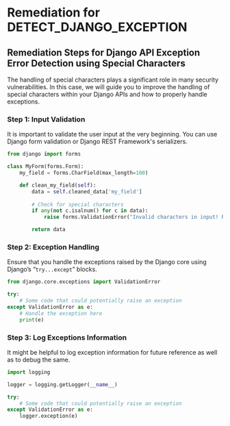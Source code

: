 # Remediation for DETECT_DJANGO_EXCEPTION

## Remediation Steps for Django API Exception Error Detection using Special Characters

The handling of special characters plays a significant role in many security vulnerabilities. In this case, we will guide you to improve the handling of special characters within your Django APIs and how to properly handle exceptions.

### Step 1: Input Validation

It is important to validate the user input at the very beginning. You can use Django form validation or Django REST Framework's serializers.

```python
from django import forms

class MyForm(forms.Form):
    my_field = forms.CharField(max_length=100)

    def clean_my_field(self):
        data = self.cleaned_data['my_field']
    
        # Check for special characters
        if any(not c.isalnum() for c in data):
            raise forms.ValidationError("Invalid characters in input! Please remove any special characters.")

        return data
```

### Step 2: Exception Handling

Ensure that you handle the exceptions raised by the Django core using Django’s “`try...except`” blocks.

```python
from django.core.exceptions import ValidationError

try:
    # Some code that could potentially raise an exception
except ValidationError as e:
    # Handle the exception here
    print(e)
```

### Step 3: Log Exceptions Information

It might be helpful to log exception information for future reference as well as to debug the same.

```python
import logging

logger = logging.getLogger(__name__)

try:
    # Some code that could potentially raise an exception
except ValidationError as e:
    logger.exception(e)
```